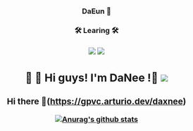 ### <div align=center> DaEun :star2:
 <h3 align="center"><b>🛠 Learing 🛠</b></h3>
<h3 align="center"><b>
<img src="https://img.shields.io/badge/JAVA-6DB33F?style=for-the-badge&logo=java&logoColor=white">
<img src="https://img.shields.io/badge/mysql-4FC08D?style=for-the-badge&logo=mysql&logoColor=white">

## :ocean:  :dolphin: Hi guys! I'm DaNee !:dizzy: <a href="https://hits.seeyoufarm.com"><img src="https://hits.seeyoufarm.com/api/count/incr/badge.svg?url=https%3A%2F%2Fgithub.com%2Fgjbae1212%2Fhit-counter&count_bg=%2363C3FF&title_bg=%2348B9FF&icon=twitter.svg&icon_color=%23FFFFFF&title=hits&edge_flat=true"/></a> 

### Hi there :herb:(https://gpvc.arturio.dev/daxnee)
[![Anurag's github stats](https://github-readme-stats.vercel.app/api?username=daxnee&show_icons=true&theme=vue)](https://github.com/anuraghazra/github-readme-stats)
<!--
**daxnee/daxnee** is a ✨ _special_ ✨ repository because its `README.md` (this file) appears on your GitHub profile.

Here are some ideas to get you started:

- 🔭 I’m currently working on ...
- 🌱 I’m currently learning ...
- 👯 I’m looking to collaborate on ...
- 🤔 I’m looking for help with ...
- 💬 Ask me about ...
- 📫 How to reach me: ...
- 😄 Pronouns: ...
- ⚡ Fun fact: ...
-->
